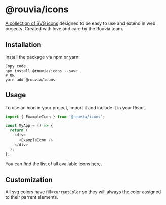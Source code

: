 # @rouvia/icons
[A collection of SVG icons](https://rouvia.github.io/rouvia-icons/?path=/story/icons--icons-gallery) designed to be easy to use and extend in web projects. 
Created with love and care by the Rouvia team.

## Installation
Install the package via npm or yarn:

```console
Copy code
npm install @rouvia/icons --save
# OR
yarn add @rouvia/icons
```

## Usage
To use an icon in your project, import it and include it in your React.

```javascript
import { ExampleIcon } from '@rouvia/icons';

const MyApp = () => {
  return (
    <div>
      <ExampleIcon />
    </div>
  );
};
```
You can find the list of all available icons [here](https://rouvia.github.io/rouvia-icons/?path=/story/icons--icons-gallery).

## Customization
All svg colors have fill=`currentColor` so they will always the color assigned to their parrent elements. 
